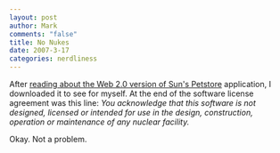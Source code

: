 ```yaml
--- 
layout: post
author: Mark
comments: "false"
title: No Nukes
date: 2007-3-17
categories: nerdliness
---
```

After <a href="http://java.sun.com/developer/technicalArticles/J2EE/petstore/" title="Web 2.0 Petstore">reading about the Web 2.0 version of Sun's Petstore</a> application, I downloaded it to see for myself. At the end of the software license agreement was this line:
<cite>
You acknowledge that this software is not designed, licensed or
intended for use in the design, construction, operation or maintenance
of any nuclear facility.
</cite>

Okay. Not a problem.
